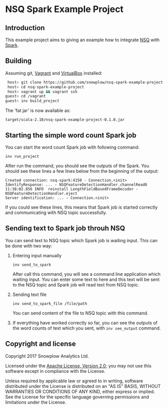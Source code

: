 # NSQ Spark Example Project

## Introduction
This example project aims to giving an example how to integrate [NSQ][nsq] with [Spark][spark].

## Building
Assuming git, [Vagrant][vagrant-install] and [VirtualBox][virtualbox-install] installed:
```bash
 host> git clone https://github.com/snowplow/nsq-spark-example-project
 host> cd nsq-spark-example-project
 host> vagrant up && vagrant ssh
guest> cd /vagrant
guest> inv build_project
```
The 'fat jar' is now available as:
```
target/scala-2.10/nsq-spark-example-project-0.1.0.jar
```

## Starting the simple word count Spark job
You can start the word count Spark job with following command:
```
inv run_project
```
After run the command, you should see the outputs of the Spark.
You should see these lines a few lines below from the beginning of the output:
```
Created connection: nsq-spark:4150 - Connection.<init>
IdentifyResponse: ... - NSQFeatureDetectionHandler.channelRead0
11:38:02.856 INFO  reinstall LengthFieldBasedFrameDecoder - NSQFeatureDetectionHandler.eject
Server identification: ... - Connection.<init>
```
If you could see these lines, this means that Spark job is started correctly and communicating with NSQ topic successfully.

## Sending text to Spark job throuh NSQ
You can send text to NSQ topic which Spark job is waiting input. This can be done with two way:
1. Entering input manually
    ```
    inv send_to_spark
    ```
    After call this command, you will see a command line application which waiting input. You can enter some text to here and this text will be sent to the NSQ topic and Spark job will read text from NSQ topic.

2. Sending text file
    ```
    inv send_to_spark_file /file/path
    ```
    You can send content of the file to NSQ topic with this command.

3. If everything have worked correctly so far, you can see the outputs of the word counts of text which you sent, with `inv see_output` command.


## Copyright and license
Copyright 2017 Snowplow Analytics Ltd.

Licensed under the [Apache License, Version 2.0][license]; you may not use this software except in compliance with the License.

Unless required by applicable law or agreed to in writing, software distributed under the License is distributed on an "AS IS" BASIS, WITHOUT WARRANTIES OR CONDITIONS OF ANY KIND, either express or implied. See the License for the specific language governing permissions and limitations under the License.

[vagrant-install]: https://www.vagrantup.com/docs/installation/index.html
[virtualbox-install]: https://www.virtualbox.org/wiki/Downloads

[nsq]: nsq.io
[spark]: https://spark.apache.org/

[license]: http://www.apache.org/licenses/LICENSE-2.0
